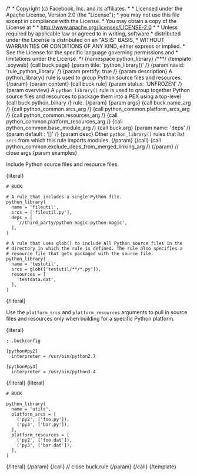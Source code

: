 /\* \* Copyright (c) Facebook, Inc. and its affiliates. \* \* Licensed
under the Apache License, Version 2.0 (the \"License\"); \* you may not
use this file except in compliance with the License. \* You may obtain a
copy of the License at \* \* http://www.apache.org/licenses/LICENSE-2.0
\* \* Unless required by applicable law or agreed to in writing,
software \* distributed under the License is distributed on an \"AS IS\"
BASIS, \* WITHOUT WARRANTIES OR CONDITIONS OF ANY KIND, either express
or implied. \* See the License for the specific language governing
permissions and \* limitations under the License. \*/ {namespace
python_library} /\*\*\*/ {template .soyweb} {call buck.page} {param
title: \'python_library()\' /} {param navid: \'rule_python_library\' /}
{param prettify: true /} {param description} A python_library() rule is
used to group Python source files and resources. {/param} {param
content} {call buck.rule} {param status: \'UNFROZEN\' /} {param
overview} A `python_library()` rule is used to group together Python
source files and resources to package them into a PEX using a top-level
{call buck.python_binary /} rule. {/param} {param args} {call
buck.name_arg /} {call python_common.srcs_arg /} {call
python_common.platform_srcs_arg /} {call python_common.resources_arg /}
{call python_common.platform_resources_arg /} {call
python_common.base_module_arg /} {call buck.arg} {param name: \'deps\'
/} {param default : \'\[\]\' /} {param desc} Other `python_library()`
rules that list `srcs` from which this rule imports modules. {/param}
{/call} {call python_common.exclude_deps_from_merged_linking_arg /}
{/param} // close args {param examples}

Include Python source files and resource files.

{literal}

``` {.prettyprint .lang-py}
# BUCK 

# A rule that includes a single Python file.
python_library(
  name = 'fileutil',
  srcs = ['fileutil.py'],
  deps = [
    '//third_party/python-magic:python-magic',
  ],
)

# A rule that uses glob() to include all Python source files in the
# directory in which the rule is defined. The rule also specifies a 
# resource file that gets packaged with the source file.
python_library(
  name = 'testutil',
  srcs = glob(['testutil/**/*.py']),
  resources = [
    'testdata.dat',
  ],
)
```

{/literal}

Use the `platform_srcs` and `platform_resources` arguments to pull in
source files and resources only when building for a specific Python
platform.

{literal}

``` {.prettyprint .lang-ini}
; .buckconfig

[python#py2]
  interpreter = /usr/bin/python2.7

[python#py3]
  interpreter = /usr/bin/python3.4
```

{/literal} {literal}

``` {.prettyprint .lang-py}
# BUCK

python_library(
  name = 'utils',
  platform_srcs = [
    ('py2', ['foo.py']),
    ('py3', ['bar.py']),
  ],
  platform_resources = [
    ('py2', ['foo.dat']),
    ('py3', ['bar.dat']),
  ],
)
```

{/literal} {/param} {/call} // close buck.rule {/param} {/call}
{/template}
